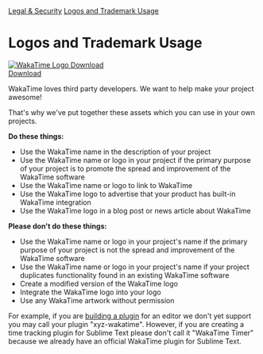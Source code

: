 <div class="legal-nav">
  <a href="/legal">Legal & Security</a> <a href="./logos-and-trademark-usage">Logos and Trademark Usage</a>
</div>

# Logos and Trademark Usage

<div class="row">
  <div class="col-xs-12 col-md-6">
    <div class="thumbnail">
      <a href="https://wakatime.com/static/WakaTime-logos.zip"><img src="https://wakatime.com/static/img/wakatime-logos-all.png" alt="WakaTime Logo Download" /></a>
      <div class="caption center-xs">
        <a class="btn btn-lg btn-success m-top-xs-20" href="https://wakatime.com/static/WakaTime-logos.zip">Download</a>
      </div>
    </div>
  </div>
</div>

<p>WakaTime loves third party developers. We want to help make your project awesome!</p>
<p>That's why we've put together these assets which you can use in your own projects.</p>

<p><b>Do these things:</b></p>
<ul class="fa-ul">
  <li><i class="fa-li fa fa-check"></i>Use the WakaTime name in the description of your project</li>
  <li><i class="fa-li fa fa-check"></i>Use the WakaTime name or logo in your project if the primary purpose of your project is to promote the spread and improvement of the WakaTime software</li>
  <li><i class="fa-li fa fa-check"></i>Use the WakaTime name or logo to link to WakaTime</li>
  <li><i class="fa-li fa fa-check"></i>Use the WakaTime logo to advertise that your product has built-in WakaTime integration</li>
  <li><i class="fa-li fa fa-check"></i>Use the WakaTime logo in a blog post or news article about WakaTime</li>
</ul>

<p><b>Please don't do these things:</b></p>
<ul class="fa-ul">
  <li><i class="fa-li fa fa-times"></i>Use the WakaTime name or logo in your project's name if the primary purpose of your project is not the spread and improvement of the WakaTime software</li>
  <li><i class="fa-li fa fa-times"></i>Use the WakaTime name or logo in your project's name if your project duplicates functionality found in an existing WakaTime software</li>
  <li><i class="fa-li fa fa-times"></i>Create a modified version of the WakaTime logo</li>
  <li><i class="fa-li fa fa-times"></i>Integrate the WakaTime logo into your logo</li>
  <li><i class="fa-li fa fa-times"></i>Use any WakaTime artwork without permission</li>
</ul>

<p>For example, if you are <a href="/help/creating-plugin">building a plugin</a> for an editor we don't yet support you may call your plugin "xyz-wakatime". However, if you are creating a time tracking plugin for Sublime Text please don't call it "WakaTime Timer" because we already have an official WakaTime plugin for Sublime Text.</p>
